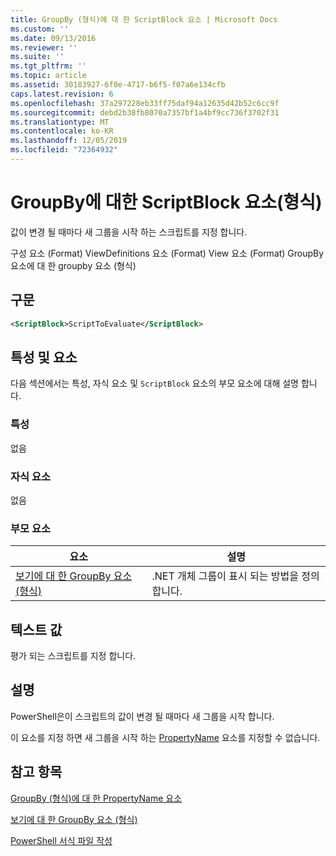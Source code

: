 ```yaml
---
title: GroupBy (형식)에 대 한 ScriptBlock 요소 | Microsoft Docs
ms.custom: ''
ms.date: 09/13/2016
ms.reviewer: ''
ms.suite: ''
ms.tgt_pltfrm: ''
ms.topic: article
ms.assetid: 30183927-6f0e-4717-b6f5-f07a6e134cfb
caps.latest.revision: 6
ms.openlocfilehash: 37a297228eb33ff75daf94a12635d42b52c6cc9f
ms.sourcegitcommit: debd2b38fb8070a7357bf1a4bf9cc736f3702f31
ms.translationtype: MT
ms.contentlocale: ko-KR
ms.lasthandoff: 12/05/2019
ms.locfileid: "72364932"
---
```

# <a name="scriptblock-element-for-groupby-format"></a>GroupBy에 대한 ScriptBlock 요소(형식)

값이 변경 될 때마다 새 그룹을 시작 하는 스크립트를 지정 합니다.

구성 요소 (Format) ViewDefinitions 요소 (Format) View 요소 (Format) GroupBy 요소에 대 한 groupby 요소 (형식)

## <a name="syntax"></a>구문

```xml
<ScriptBlock>ScriptToEvaluate</ScriptBlock>
```

## <a name="attributes-and-elements"></a>특성 및 요소

다음 섹션에서는 특성, 자식 요소 및 `ScriptBlock` 요소의 부모 요소에 대해 설명 합니다.

### <a name="attributes"></a>특성

없음

### <a name="child-elements"></a>자식 요소

없음

### <a name="parent-elements"></a>부모 요소

|요소|설명|
|-------------|-----------------|
|[보기에 대 한 GroupBy 요소 (형식)](./groupby-element-for-view-format.md)|.NET 개체 그룹이 표시 되는 방법을 정의 합니다.|

## <a name="text-value"></a>텍스트 값

평가 되는 스크립트를 지정 합니다.

## <a name="remarks"></a>설명

PowerShell은이 스크립트의 값이 변경 될 때마다 새 그룹을 시작 합니다.

이 요소를 지정 하면 새 그룹을 시작 하는 [PropertyName](propertyname-element-for-groupby-format.md) 요소를 지정할 수 없습니다.

## <a name="see-also"></a>참고 항목

[GroupBy (형식)에 대 한 PropertyName 요소](propertyname-element-for-groupby-format.md)

[보기에 대 한 GroupBy 요소 (형식)](groupby-element-for-view-format.md)

[PowerShell 서식 파일 작성](writing-a-powershell-formatting-file.md)
